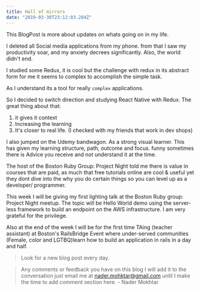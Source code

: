 ```yaml
---
title: Hall of mirrors
date: "2019-03-30T23:12:03.284Z"
---
```


This BlogPost is more about updates on whats going on in my life.

I deleted all Social media applications from my phone. from that I saw my productivity soar, and my anxiety decrees significantly. Also, the world didn't end.

I studied some Redux, it is cool but the challenge with redux in its abstract form for me it seems to complex to accomplish the simple task.

As I understand its a tool for really `complex` applications.

So I decided to switch direction and studying React Native with Redux. The great thing about that:
1. it gives it context
2. Increasing the learning
3. It's closer to real life. (I checked with my friends that work in dev shops)

I also jumped on the Udemy bandwagon. As a strong visual learner. This has given my learning structure, path, outcome and focus. funny sometimes there is Advice you receive and not understand it at the time.

The host of the Boston Ruby Group: Project Night told me there is value in courses that are paid, as much that free tutorials online are cool & useful yet they dont dive into the why you do certain things so you can level up as a developer/ programmer.

This week I will be giving my first lighting talk at the Boston Ruby group: Project Night meetup. The topic will be Hello World demo using the server-less framework  to build an endpoint on the AWS infrastructure.  I am very grateful for the privilege.

Also at the end of the week I will be for the first time TAing (teacher assistant) at Boston's RailsBridge Event where under-served communities (Female, color and LGTBQ)learn how to build an application in rails in a day and half.





>Look for a new blog post every day.

>Any comments or feedback you have on this blog I will add it to the conversation just email me at nader.mohktar@gmail.com until I make the time to add comment section here. - Nader Mokhtar
